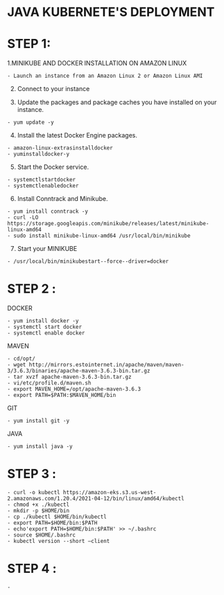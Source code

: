 # JAVA KUBERNETE'S DEPLOYMENT


# STEP 1:

  1.MINIKUBE AND DOCKER INSTALLATION ON AMAZON LINUX

    - Launch an instance from an Amazon Linux 2 or Amazon Linux AMI

  2. Connect to your instance

  3. Update the packages and package caches you have installed on your instance.

    - yum update -y   

  4. Install the latest Docker Engine packages.

    - amazon-linux-extrasinstalldocker
    - yuminstalldocker-y

  5. Start the Docker service.

    - systemctlstartdocker
    - systemctlenabledocker

  6. Install Conntrack and Minikube.

    - yum install conntrack -y
    - curl -LO https://storage.googleapis.com/minikube/releases/latest/minikube-linux-amd64
    - sudo install minikube-linux-amd64 /usr/local/bin/minikube 

  7. Start your MINIKUBE

    - /usr/local/bin/minikubestart--force--driver=docker

# STEP 2 :  

  DOCKER

    - yum install docker -y 
    - systemctl start docker 
    - systemctl enable docker

  MAVEN

    - cd/opt/
    - wget http://mirrors.estointernet.in/apache/maven/maven-3/3.6.3/binaries/apache-maven-3.6.3-bin.tar.gz
    - tar xvzf apache-maven-3.6.3-bin.tar.gz
    - vi/etc/profile.d/maven.sh
    - export MAVEN_HOME=/opt/apache-maven-3.6.3
    - export PATH=$PATH:$MAVEN_HOME/bin

 GIT 

    - yum install git -y 
    
 JAVA

    - yum install java -y

 # STEP 3 : 

    - curl -o kubectl https://amazon-eks.s3.us-west-2.amazonaws.com/1.20.4/2021-04-12/bin/linux/amd64/kubectl
    - chmod +x ./kubectl
    - mkdir -p $HOME/bin
    - cp ./kubectl $HOME/bin/kubectl
    - export PATH=$HOME/bin:$PATH
    - echo'export PATH=$HOME/bin:$PATH' >> ~/.bashrc
    - source $HOME/.bashrc
    - kubectl version --short –client
    
 # STEP 4 :     

    - 


  
